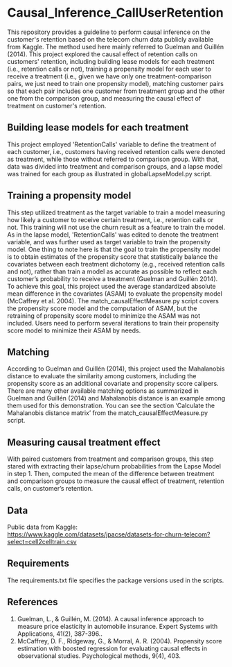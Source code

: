 # Causal_Inference_CallUserRetention

This repository provides a guideline to perform causal inference on the customer's retention based on the telecom churn data publicly available from Kaggle. The method used here mainly referred to Guelman and Guillén (2014). This project explored the causal effect of retention calls on customers' retention, including building lease models for each treatment (i.e., retention calls or not), training a propensity model for each user to receive a treatment (i.e., given we have only one treatment-comparison pairs, we just need to train one propensity model), matching customer pairs so that each pair includes one customer from treatment group and the other one from the comparison group, and measuring the causal effect of treatment on customer's retention.

## Building lease models for each treatment
This project employed 'RetentionCalls' variable to define the treatment of each customer, i.e., customers having received retention calls were denoted as treatment, while those without referred to comparison group. With that, data was divided into treatment and comparison groups, and a lapse model was trained for each group as illustrated in globalLapseModel.py script.

## Training a propensity model
This step utilized treatment as the target variable to train a model measuring how likely a customer to receive certain treatment, i.e., retention calls or not. This training will not use the churn result as a feature to train the model. As in the lapse model, 'RetentionCalls' was edited to denote the treatment variable, and was further used as target variable to train the propensity model. One thing to note here is that the goal to train the propensity model is to obtain estimates of the propensity score that statistically balance the covariates between each treatment dichotomy (e.g., received retention calls and not), rather than train a model as accurate as possible to reflect each customer’s probability to receive a treatment (Guelman and Guillén 2014). To achieve this goal, this project used the average standardized absolute mean difference in the covariates (ASAM) to evaluate the propensity model (McCaffrey et al. 2004). The match_causalEffectMeasure.py script covers the propensity score model and the computation of ASAM, but the retraining of propensity score model to minimize the ASAM was not included. Users need to perform several iterations to train their propensity score model to minimize their ASAM by needs.

## Matching
According to Guelman and Guillén (2014), this project used the Mahalanobis distance to evaluate the similarity among customers, including the propensity score as an additional covariate and propensity score calipers. There are many other available matching options as summarized in Guelman and Guillén (2014) and Mahalanobis distance is an example among them used for this demonstration. You can see the section ‘Calculate the Mahalanobis distance matrix’ from the match_causalEffectMeasure.py script.

## Measuring causal treatment effect
With paired customers from treatment and comparison groups, this step stared with extracting their lapse/churn probabilities from the Lapse Model in step 1. Then, computed the mean of the difference between treatment and comparison groups to measure the causal effect of treatment, retention calls, on customer’s retention. 

## Data 
Public data from Kaggle: https://www.kaggle.com/datasets/jpacse/datasets-for-churn-telecom?select=cell2celltrain.csv

## Requirements
The requirements.txt file specifies the package versions used in the scripts.

## References
1. Guelman, L., & Guillén, M. (2014). A causal inference approach to measure price elasticity in automobile insurance. Expert Systems with Applications, 41(2), 387-396.. 
2. McCaffrey, D. F., Ridgeway, G., & Morral, A. R. (2004). Propensity score estimation with boosted regression for evaluating causal effects in observational studies. Psychological methods, 9(4), 403.
